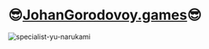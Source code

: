 
# 😎[JohanGorodovoy.games](http://johangorodovoy.games)😎
![specialist-yu-narukami](https://user-images.githubusercontent.com/50325702/147709458-65064f68-3580-4e9e-8f71-0f3448956a3f.gif)






